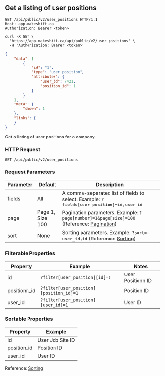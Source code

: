 ## Get a listing of user positions

```http
GET /api/public/v2/user_positions HTTP/1.1
Host: app.makeshift.ca
Authorization: Bearer <token>
```

```shell
curl -X GET \
  'https://app.makeshift.ca/api/public/v2/user_positions' \
  -H 'Authorization: Bearer <token>'
```

```json
{
    "data": [
        {
            "id": "1",
            "type": "user_position",
            "attributes": {
                "user_id": 7421,
                "position_id": 1
            }
        }
    ],
    "meta": {
        "shown": 1
    },
    "links": {
    }
}
```


Get a listing of user positions for a company.

### HTTP Request

`GET /api/public/v2/user_positions`

### Request Parameters

Parameter | Default | Description
--------- | ------- | -----------
fields | All | A comma-separated list of fields to select. Example: `?fields[user_position]=id,user_id`
page | Page 1, Size 100 | Pagination parameters. Example: `?page[number]=1&page[size]=100` (Reference: <a href='#pagination'>Pagination</a>)
sort | None | Sorting parameters. Example: `?sort=-user_id,id` (Reference: <a href='#sorting'>Sorting</a>)

### Filterable Properties

Property | Example | Notes
-------- | ------- | -----
id | `?filter[user_position][id]=1` | User Positionn ID
positionn_id | `?filter[user_position][position_id]=1` | Position ID
user_id | `?filter[user_position][user_id]=1` | User ID

### Sortable Properties

Property | Example
-------- | -------
id | User Job Site ID
position_id | Position ID
user_id | User ID

Reference: <a href='#sorting'>Sorting</a>